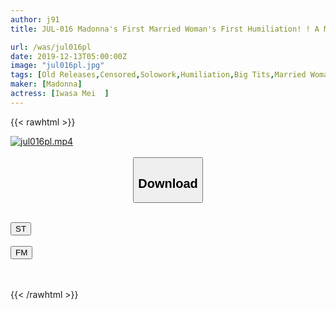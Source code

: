 ```yaml
---
author: j91
title: JUL-016 Madonna's First Married Woman's First Humiliation! ! A Man Who Doesn't Want To Be Embraced Makes Him Want To Die ... Hikari Hime

url: /was/jul016pl
date: 2019-12-13T05:00:00Z
image: "jul016pl.jpg"
tags: [Old Releases,Censored,Solowork,Humiliation,Big Tits,Married Woman,(tag-censored),Mature Woman,Digital Mosaic	 ]
maker: [Madonna]
actress: [Iwasa Mei  ]
---
```



{{< rawhtml >}}

<div class="video" data-videoid="eAqb8D6V6phYqBB">
    <a href="javascript:;">
        <img src="/was/jul016pl/jul016pl.jpg" width="WIDTH" height="HEIGHT" alt="jul016pl.mp4" loading="lazy">
    </a>
</div>

<script type="text/javascript" src="https://j91.asia/asset/on-demand-st.js"></script>

<br>
  <link rel="stylesheet" href="https://j91.asia/asset/bs5.css">
  
  <center>
  <button class="btn btn-primary" type="button" data-bs-toggle="collapse" data-bs-target=".multi-collapse" aria-expanded="false" aria-controls="multiCollapseExample1 multiCollapseExample2"><h2>Download</h2></button></center>
</p>
<div class="row">
  <div class="col">
    <div class="collapse multi-collapse" id="multiCollapseExample1">
      <div class="card card-body">
	      	      <br>
<div class="buttons">  
<a href="https://streamtape.to/v/eAqb8D6V6phYqBB" target="_blank"><button class="btn-hover color-3"><i class="fa fa-download"></i> ST</button></a></div>
    </div>
  </div>
</div>
  <div class="col">
    <div class="collapse multi-collapse" id="multiCollapseExample2">
      <div class="card card-body">
	      <br>
<div class="buttons">
    <a href="https://filemoon.sx/d/ninxbnh6ntie" target="_blank"><button class="btn-hover color-8"><i class="fa fa-download"></i> FM</button></a></div>
<br><br>
      </div>
    </div>
  </div>
</div>

{{< /rawhtml >}}